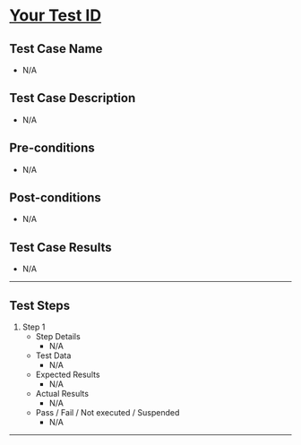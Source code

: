 # [Your Test ID]()
## Test Case Name
* N/A
## Test Case Description
* N/A
## Pre-conditions
* N/A
## Post-conditions
* N/A
## Test Case Results
* N/A
---
## Test Steps
1. Step 1
	* Step Details
		* N/A
	* Test Data
		* N/A
	* Expected Results
		* N/A
	* Actual Results
		* N/A
	* Pass / Fail / Not executed / Suspended
		* N/A
---
